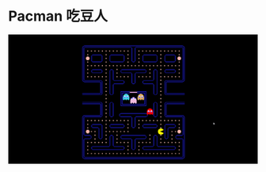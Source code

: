 # Pacman 吃豆人
![](https://github.com/zengbaocheng-996/Pacman/blob/a07cedefacc64ecb5f409c61b943f167bc0ffb71/game_demo.gif)
